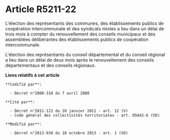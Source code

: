 # Article R5211-22

L'élection des représentants des communes, des établissements publics de coopération intercommunale et des syndicats mixtes a
lieu dans un délai de trois mois à compter du renouvellement des conseils municipaux et des assemblées délibérantes des
établissements publics de coopération intercommunale. 

L'élection des représentants du conseil départemental et du conseil régional a lieu dans un délai de deux mois après le
renouvellement des conseils départementaux et des conseils régionaux.

**Liens relatifs à cet article**

	**Codifié par**:

	  - Décret n°2000-318 du 7 avril 2000

	**Cité par**:

	  - Décret n°2011-122 du 28 janvier 2011 - art. 12 (V)
	  - Code général des collectivités territoriales - art. D5842-6 (VD)

	**Modifié par**:

	  - Décret n°2013-938 du 18 octobre 2013 - art. 1 (VD)
